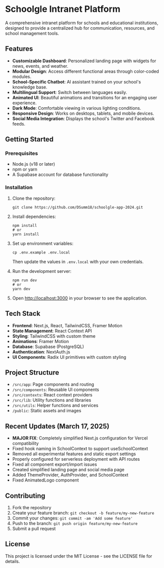 # Schoolgle Intranet Platform

A comprehensive intranet platform for schools and educational institutions, designed to provide a centralized hub for communication, resources, and school management tools.

## Features

- **Customizable Dashboard**: Personalized landing page with widgets for news, events, and weather.
- **Modular Design**: Access different functional areas through color-coded modules.
- **School-Specific Chatbot**: AI assistant trained on your school's knowledge base.
- **Multilingual Support**: Switch between languages easily.
- **Animated UI**: Beautiful animations and transitions for an engaging user experience.
- **Dark Mode**: Comfortable viewing in various lighting conditions.
- **Responsive Design**: Works on desktops, tablets, and mobile devices.
- **Social Media Integration**: Displays the school's Twitter and Facebook feeds.

## Getting Started

### Prerequisites
- Node.js (v18 or later)
- npm or yarn
- A Supabase account for database functionality

### Installation

1. Clone the repository:
   ```
   git clone https://github.com/DSumm18/schoolgle-app-2024.git
   ```

2. Install dependencies:
   ```
   npm install
   # or
   yarn install
   ```

3. Set up environment variables:
   ```
   cp .env.example .env.local
   ```
   Then update the values in `.env.local` with your own credentials.

4. Run the development server:
   ```
   npm run dev
   # or
   yarn dev
   ```

5. Open [http://localhost:3000](http://localhost:3000) in your browser to see the application.

## Tech Stack

- **Frontend**: Next.js, React, TailwindCSS, Framer Motion
- **State Management**: React Context API
- **Styling**: TailwindCSS with custom theme
- **Animations**: Framer Motion
- **Database**: Supabase (PostgreSQL)
- **Authentication**: NextAuth.js
- **UI Components**: Radix UI primitives with custom styling

## Project Structure

- `/src/app`: Page components and routing
- `/src/components`: Reusable UI components
- `/src/contexts`: React context providers
- `/src/lib`: Utility functions and libraries
- `/src/utils`: Helper functions and services
- `/public`: Static assets and images

## Recent Updates (March 17, 2025)

- **MAJOR FIX**: Completely simplified Next.js configuration for Vercel compatibility
- Fixed hook naming in SchoolContext to support useSchoolContext
- Removed all experimental features and static export settings
- Properly configured for serverless deployment with API routes
- Fixed all component export/import issues
- Created simplified landing page and social media page
- Added ThemeProvider, AuthProvider, and SchoolContext
- Fixed AnimatedLogo component

## Contributing

1. Fork the repository
2. Create your feature branch: `git checkout -b feature/my-new-feature`
3. Commit your changes: `git commit -am 'Add some feature'`
4. Push to the branch: `git push origin feature/my-new-feature`
5. Submit a pull request

## License

This project is licensed under the MIT License - see the LICENSE file for details.